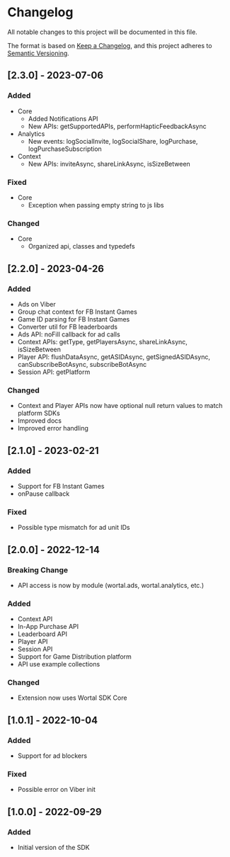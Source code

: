 # Changelog
All notable changes to this project will be documented in this file.

The format is based on [Keep a Changelog](https://keepachangelog.com/en/1.0.0/),
and this project adheres to [Semantic Versioning](https://semver.org/spec/v2.0.0.html).

## [2.3.0] - 2023-07-06
### Added
- Core
    - Added Notifications API
    - New APIs: getSupportedAPIs, performHapticFeedbackAsync
- Analytics
    - New events: logSocialInvite, logSocialShare, logPurchase, logPurchaseSubscription
- Context
    - New APIs: inviteAsync, shareLinkAsync, isSizeBetween

### Fixed
- Core
  - Exception when passing empty string to js libs

### Changed
- Core
    - Organized api, classes and typedefs

## [2.2.0] - 2023-04-26
### Added
- Ads on Viber
- Group chat context for FB Instant Games
- Game ID parsing for FB Instant Games
- Converter util for FB leaderboards
- Ads API: noFill callback for ad calls
- Context APIs: getType, getPlayersAsync, shareLinkAsync, isSizeBetween
- Player API: flushDataAsync, getASIDAsync, getSignedASIDAsync, canSubscribeBotAsync, subscribeBotAsync
- Session API: getPlatform

### Changed
- Context and Player APIs now have optional null return values to match platform SDKs
- Improved docs
- Improved error handling

## [2.1.0] - 2023-02-21
### Added
- Support for FB Instant Games
- onPause callback

### Fixed
- Possible type mismatch for ad unit IDs

## [2.0.0] - 2022-12-14
### Breaking Change
- API access is now by module (wortal.ads, wortal.analytics, etc.)

### Added
- Context API
- In-App Purchase API
- Leaderboard API
- Player API
- Session API
- Support for Game Distribution platform
- API use example collections

### Changed
- Extension now uses Wortal SDK Core

## [1.0.1] - 2022-10-04
### Added
- Support for ad blockers

### Fixed
- Possible error on Viber init

## [1.0.0] - 2022-09-29
### Added
- Initial version of the SDK
